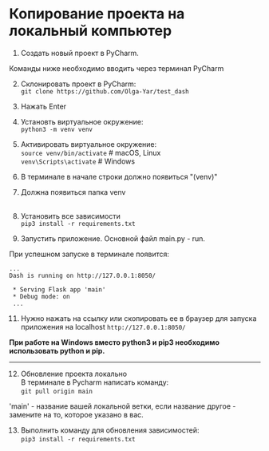 # Копирование проекта на локальный компьютер

1. Создать новый проект в PyCharm.

Команды ниже необходимо вводить через терминал PyCharm<br>

2. Склонировать проект в PyCharm: <br>
`git clone https://github.com/Olga-Yar/test_dash`
3. Нажать Enter
5. Установть виртуальное окружение:<br>
`python3 -m venv venv`
6. Активировать виртуальное окружение:<br>
`source venv/bin/activate` # macOS, Linux<br>
`venv\Scripts\activate` # Windows
7. В терминале в начале строки должно появиться "(venv)"
8. Должна появиться папка venv<br><br>

9. Установить все зависимости<br>
`pip3 install -r requirements.txt`
10. Запустить приложение. Основной файл main.py - run.

При успешном запуске в терминале появится:
```
...
Dash is running on http://127.0.0.1:8050/

 * Serving Flask app 'main'
 * Debug mode: on
 ...
```

11. Нужно нажать на ссылку или скопировать ее в браузер для запуска приложения на localhost
```http://127.0.0.1:8050/```


**При работе на Windows вместо python3 и pip3 необходимо использовать python и pip.**

---
12. Обновление проекта локально<br>
В терминале в Pycharm написать команду:<br>
`git pull origin main`<br>

'main' - название вашей локальной ветки, если название 
другое - замените на то, которое указано в вас.

13. Выполнить команду для обновления зависимостей:<br>
`pip3 install -r requirements.txt`
